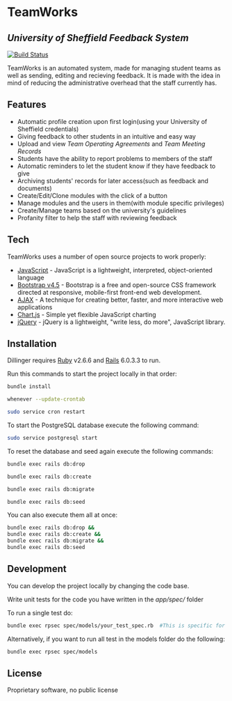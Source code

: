# TeamWorks
## _University of Sheffield Feedback System_

[![Build Status](https://travis-ci.org/joemccann/dillinger.svg?branch=master)](https://facebook.com)

TeamWorks is an automated system, made for managing student teams as well as 
sending, editing and recieving feedback. It is made with the idea in mind
of reducing the administrative overhead that the staff currently has.

## Features

- Automatic profile creation upon first login(using your University of Sheffield credentials)
- Giving feedback to other students in an intuitive and easy way
- Upload and view _Team Operating Agreements_ and _Team Meeting Records_
- Students have the ability to report problems to members of the staff
- Automatic reminders to let the student know if they have feedback to give
- Archiving students' records for later access(such as feedback and documents)
- Create/Edit/Clone modules with the click of a button
- Manage modules and the users in them(with module specific privileges)
- Create/Manage teams based on the university's guidelines
- Profanity filter to help the staff with reviewing feedback

## Tech

TeamWorks uses a number of open source projects to work properly:

- [JavaScript] - JavaScript is a lightweight, interpreted, object-oriented language
- [Bootstrap v4.5] - Bootstrap is a free and open-source CSS framework directed at responsive,
mobile-first front-end web development.
- [AJAX] - A technique for creating better, faster, and more interactive web applications
- [Chart.js] - Simple yet flexible JavaScript charting
- [jQuery] -  jQuery is a lightweight, "write less, do more", JavaScript library.

## Installation

Dillinger requires [Ruby](https://rubyinstaller.org) v2.6.6 and [Rails](https://rubyonrails.org) 6.0.3.3 to run.

Run this commands to start the project locally in that order:

```sh
bundle install
```

```sh
whenever --update-crontab
```

```sh
sudo service cron restart
```

To start the PostgreSQL database execute the following command:
```sh
sudo service postgresql start
```
To reset the database and seed again execute the following commands:
```sh
bundle exec rails db:drop
```

```sh
bundle exec rails db:create
```

```sh
bundle exec rails db:migrate
```

```sh
bundle exec rails db:seed
```

You can also execute them all at once:
```sh
bundle exec rails db:drop && 
bundle exec rails db:create && 
bundle exec rails db:migrate && 
bundle exec rails db:seed
```


## Development

You can develop the project locally by changing the code base.

Write unit tests for the code you have written in the _app/spec/_ folder

To run a single test do:

```sh
bundle exec rpsec spec/models/your_test_spec.rb  #This is specific for the models folder. Change if needed.
```

Alternatively, if you want to run all test in the models folder do the following:

```sh
bundle exec rpsec spec/models
```

## License

Proprietary software, no public license

[//]: #

   [JavaScript]:  <https://www.javascript.com/>
   [Bootstrap v4.5]: <https://getbootstrap.com/docs/4.5/getting-started/introduction/>
   [AJAX]: <https://api.jquery.com/category/ajax/>
   [Chart.js]: <https://www.chartjs.org>
   [jQuery]: <http://jquery.com>

